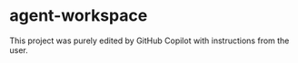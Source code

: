# agent-workspace

This project was purely edited by GitHub Copilot with instructions from the user.